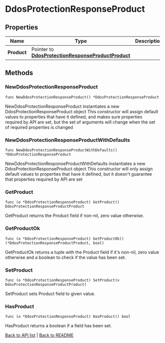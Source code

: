 # DdosProtectionResponseProduct

## Properties

Name | Type | Description | Notes
------------ | ------------- | ------------- | -------------
**Product** | Pointer to [**DdosProtectionResponseProductProduct**](DdosProtectionResponseProductProduct.md) |  | [optional] 

## Methods

### NewDdosProtectionResponseProduct

`func NewDdosProtectionResponseProduct() *DdosProtectionResponseProduct`

NewDdosProtectionResponseProduct instantiates a new DdosProtectionResponseProduct object
This constructor will assign default values to properties that have it defined,
and makes sure properties required by API are set, but the set of arguments
will change when the set of required properties is changed

### NewDdosProtectionResponseProductWithDefaults

`func NewDdosProtectionResponseProductWithDefaults() *DdosProtectionResponseProduct`

NewDdosProtectionResponseProductWithDefaults instantiates a new DdosProtectionResponseProduct object
This constructor will only assign default values to properties that have it defined,
but it doesn't guarantee that properties required by API are set

### GetProduct

`func (o *DdosProtectionResponseProduct) GetProduct() DdosProtectionResponseProductProduct`

GetProduct returns the Product field if non-nil, zero value otherwise.

### GetProductOk

`func (o *DdosProtectionResponseProduct) GetProductOk() (*DdosProtectionResponseProductProduct, bool)`

GetProductOk returns a tuple with the Product field if it's non-nil, zero value otherwise
and a boolean to check if the value has been set.

### SetProduct

`func (o *DdosProtectionResponseProduct) SetProduct(v DdosProtectionResponseProductProduct)`

SetProduct sets Product field to given value.

### HasProduct

`func (o *DdosProtectionResponseProduct) HasProduct() bool`

HasProduct returns a boolean if a field has been set.


[Back to API list](../README.md#documentation-for-api-endpoints) | [Back to README](../README.md)


